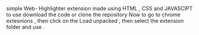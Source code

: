 simple Web- Highlighter extension made using HTML , CSS and JAVASCIPT
to use download the code or clone the repository 
Now to go to chrome extesnions , then click on the Load unpacked , then select the extension folder and use .
